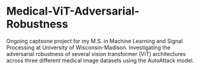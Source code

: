 # Medical-ViT-Adversarial-Robustness
Ongoing captsone project for my M.S. in Machine Learning and Signal Processing at University of Wisconsin-Madison. Investigating the adversarial robustness of several vision transformer (ViT) architectures across three different medical image datasets using the AutoAttack model.
